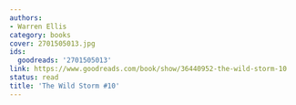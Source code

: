 ```yaml
---
authors:
- Warren Ellis
category: books
cover: 2701505013.jpg
ids:
  goodreads: '2701505013'
link: https://www.goodreads.com/book/show/36440952-the-wild-storm-10
status: read
title: 'The Wild Storm #10'
---
```

